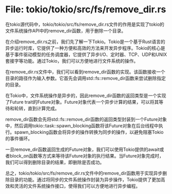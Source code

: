 # File: tokio/tokio/src/fs/remove_dir.rs

在tokio源代码中，tokio/tokio/src/fs/remove_dir.rs文件的作用是实现了tokio的文件系统操作API中的remove_dir函数，用于删除一个目录。

在介绍remove_dir.rs之前，我们先了解一下Tokio。Tokio是一个基于Rust语言的异步运行时库，它提供了一种方便和高效的方法来开发异步程序。Tokio的核心是基于事件驱动模型的任务调度器，它提供了异步I/O、定时器、TCP、UDP和UNIX套接字等功能。通过Tokio，我们可以方便地进行文件系统的操作。

在remove_dir.rs文件中，我们可以看到remove_dir函数的实现。该函数接收一个目录的路径作为输入参数。它首先会调用std::fs::remove_dir函数来尝试删除指定的目录。

在Tokio中，文件系统操作是异步的，因此remove_dir函数的返回类型是一个实现了Future trait的Future对象。Future对象代表一个异步计算的结果，可以将其等待和轮转，直到计算完成。

remove_dir函数会先将std::fs::remove_dir函数的返回类型封装到一个Future对象中，然后调用tokio::task::spawn_blocking函数将该Future对象在后台线程中执行。spawn_blocking函数会将异步的操作转换为同步的操作，以避免阻塞Tokio的事件循环。

一旦remove_dir函数返回生成的Future对象，我们可以使用Tokio提供的await或者block_on函数等方式来等待该Future对象的执行结果。当Future对象完成时，我们可以得到删除目录的结果，即删除是否成功。

总之，tokio/tokio/src/fs/remove_dir.rs文件中的remove_dir函数用于实现异步删除目录的功能。通过将同步的文件系统操作封装为异步操作，Tokio提供了更加高效和灵活的文件系统操作接口，使得我们可以方便地进行异步编程。

